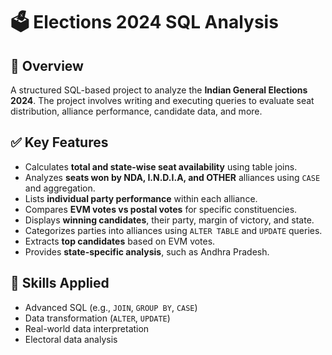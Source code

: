 # 🗳️ Elections 2024 SQL Analysis

## 📌 Overview
A structured SQL-based project to analyze the **Indian General Elections 2024**. The project involves writing and executing queries to evaluate seat distribution, alliance performance, candidate data, and more.

## ✅ Key Features
- Calculates **total and state-wise seat availability** using table joins.
- Analyzes **seats won by NDA, I.N.D.I.A, and OTHER** alliances using `CASE` and aggregation.
- Lists **individual party performance** within each alliance.
- Compares **EVM votes vs postal votes** for specific constituencies.
- Displays **winning candidates**, their party, margin of victory, and state.
- Categorizes parties into alliances using `ALTER TABLE` and `UPDATE` queries.
- Extracts **top candidates** based on EVM votes.
- Provides **state-specific analysis**, such as Andhra Pradesh.

## 🧠 Skills Applied
- Advanced SQL (e.g., `JOIN`, `GROUP BY`, `CASE`)
- Data transformation (`ALTER`, `UPDATE`)
- Real-world data interpretation
- Electoral data analysis

